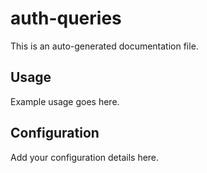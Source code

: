 # auth-queries

This is an auto-generated documentation file.

## Usage

Example usage goes here.

## Configuration

Add your configuration details here.